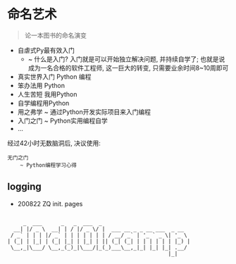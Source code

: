 # 命名艺术
> 论一本图书的命名演变

- 自虐式Py最有效入门 
    + ~ 什么是入门? 入门就是可以开始独立解决问题, 并持续自学了; 也就是说成为一名合格的软件工程师, 这一巨大的转变, 只需要业余时间8~10周即可
- 真实世界入门 Python 编程
- 笨办法用 Python
- 人生苦短 我用Python
- 自学编程用Python
- 用之弗学 ~ 通过Python开发实际项目来入门编程
- 入门之门 ~ Python实用编程自学
- ... 

经过42小时无数脑洞后, 决议使用:

    无门之门 
        ~ Python编程学习心得

## logging

- 200822 ZQ init. pages

```

     _  ___      _   _  ___  _
  __| |/ _ \  __| | / |/ _ \/ |  ___ __ _ _ __ ___  _ __
 / _` | | | |/ _` | | | | | | | / __/ _` | '_ ` _ \| '_ \
| (_| | |_| | (_| |_| | |_| | || (_| (_| | | | | | | |_) |
 \__,_|\___/ \__,_(_)_|\___/|_(_)___\__,_|_| |_| |_| .__/
                                                   |_|

```


